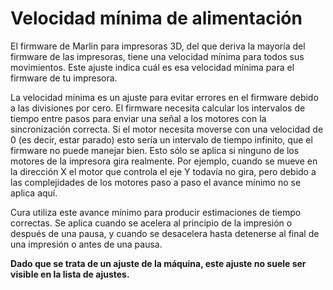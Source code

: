 Velocidad mínima de alimentación
====
El firmware de Marlin para impresoras 3D, del que deriva la mayoría del firmware de las impresoras, tiene una velocidad mínima para todos sus movimientos. Este ajuste indica cuál es esa velocidad mínima para el firmware de tu impresora.

La velocidad mínima es un ajuste para evitar errores en el firmware debido a las divisiones por cero. El firmware necesita calcular los intervalos de tiempo entre pasos para enviar una señal a los motores con la sincronización correcta. Si el motor necesita moverse con una velocidad de 0 (es decir, estar parado) esto sería un intervalo de tiempo infinito, que el firmware no puede manejar bien. Esto sólo se aplica si ninguno de los motores de la impresora gira realmente. Por ejemplo, cuando se mueve en la dirección X el motor que controla el eje Y todavía no gira, pero debido a las complejidades de los motores paso a paso el avance mínimo no se aplica aquí.

Cura utiliza este avance mínimo para producir estimaciones de tiempo correctas. Se aplica cuando se acelera al principio de la impresión o después de una pausa, y cuando se desacelera hasta detenerse al final de una impresión o antes de una pausa.

**Dado que se trata de un ajuste de la máquina, este ajuste no suele ser visible en la lista de ajustes.**